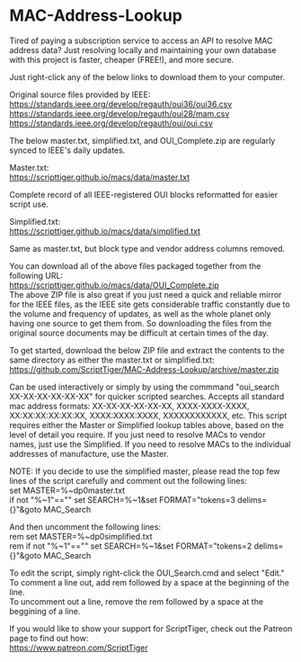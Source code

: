 # MAC-Address-Lookup
Tired of paying a subscription service to access an API to resolve MAC address data? Just resolving locally and maintaining your own database with this project is faster, cheaper (FREE!), and more secure.

Just right-click any of the below links to download them to your computer.

Original source files provided by IEEE:  
https://standards.ieee.org/develop/regauth/oui36/oui36.csv  
https://standards.ieee.org/develop/regauth/oui28/mam.csv  
https://standards.ieee.org/develop/regauth/oui/oui.csv

The below master.txt, simplified.txt, and OUI_Complete.zip are regularly synced to IEEE's daily updates.

Master.txt:  
https://scripttiger.github.io/macs/data/master.txt

Complete record of all IEEE-registered OUI blocks reformatted for easier script use.

Simplified.txt:  
https://scripttiger.github.io/macs/data/simplified.txt

Same as master.txt, but block type and vendor address columns removed.

You can download all of the above files packaged together from the following URL:  
https://scripttiger.github.io/macs/data/OUI_Complete.zip  
The above ZIP file is also great if you just need a quick and reliable mirror for the IEEE files, as the IEEE site gets considerable traffic constantly due to the volume and frequency of updates, as well as the whole planet only having one source to get them from. So downloading the files from the original source documents may be difficult at certain times of the day.

To get started, download the below ZIP file and extract the contents to the same directory as either the master.txt or simplified.txt:  
https://github.com/ScriptTiger/MAC-Address-Lookup/archive/master.zip

Can be used interactively or simply by using the commmand "oui_search XX-XX-XX-XX-XX-XX" for quicker scripted searches. Accepts all standard mac address formats: XX-XX-XX-XX-XX-XX, XXXX-XXXX-XXXX, XX:XX:XX:XX:XX:XX, XXXX:XXXX:XXXX, XXXXXXXXXXXX, etc. This script requires either the Master or Simplified lookup tables above, based on the level of detail you require. If you just need to resolve MACs to vendor names, just use the Simplified. If you need to resolve MACs to the individual addresses of manufacture, use the Master.

NOTE: If you decide to use the simplified master, please read the top few lines of the script carefully and comment out the following lines:  
set MASTER=%~dp0master.txt  
if not "%~1"=="" set SEARCH=%~1&set FORMAT="tokens=3 delims={}"&goto MAC_Search  

And then uncomment the following lines:  
rem set MASTER=%~dp0simplified.txt  
rem if not "%~1"=="" set SEARCH=%~1&set FORMAT="tokens=2 delims={}"&goto MAC_Search  

To edit the script, simply right-click the OUI_Search.cmd and select "Edit."  
To comment a line out, add rem followed by a space at the beginning of the line.  
To uncomment out a line, remove the rem followed by a space at the beggining of a line.

If you would like to show your support for ScriptTiger, check out the Patreon page to find out how:  
https://www.patreon.com/ScriptTiger
